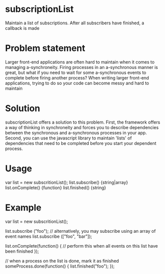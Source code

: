 subscriptionList
================

Maintain a list of subscriptions. After all subscribers have finished, a callback is made

Problem statement
=================
Larger front-end applications are often hard to maintain when it comes to managing a-synchroneity. Firing processes 
in an a-synchronous manner is great, but what if you need to wait for some a-synchronous events to complete before 
firing another process? When writing larger front-end applications, trying to do so your code can become messy and 
hard to maintain

Solution
========
subscriptionList offers a solution to this problem. First, the framework offers a way of thinking in synchroneity
and forces you to describe dependencies between the synchronous and a-synchronous processes in your app. Second, 
you can use the javascript library to maintain 'lists' of dependencies that need to be completed before you start 
your dependent process.

Usage
=====
var list = new subscritionList();
list.subscribe() {string|array}
list.onComplete() {function}
list.finished() {string}


Example
=======

var list = new subscritionList();

list.subscribe ("foo");
// alternatively, you may subscribe using an array of event names
list.subscribe (["foo", "bar"]);

list.onComplete(function() {
  // perform this when all events on this list have been finished
});

// when a process on the list is done, mark it as finished
someProcess.done(function() {
  list.finished("foo");
});
